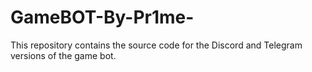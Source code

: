 # GameBOT-By-Pr1me-
This repository contains the source code for the Discord and Telegram versions of the game bot.

